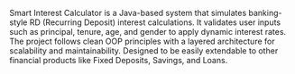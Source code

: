 Smart Interest Calculator is a Java-based system that simulates banking-style RD (Recurring Deposit) interest calculations.
It validates user inputs such as principal, tenure, age, and gender to apply dynamic interest rates.
The project follows clean OOP principles with a layered architecture for scalability and maintainability.
Designed to be easily extendable to other financial products like Fixed Deposits, Savings, and Loans.
